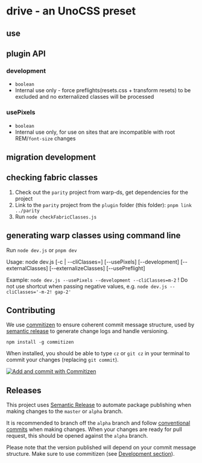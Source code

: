 # drive - an UnoCSS preset

## use

## plugin API

### development

- `boolean`
- Internal use only - force preflights(resets.css + transform resets) to be excluded and no externalized classes will be processed

### usePixels

- `boolean`
- Internal use only, for use on sites that are incompatible with root REM/`font-size` changes

## migration development

## checking fabric classes

1. Check out the `parity` project from warp-ds, get dependencies for the project
2. Link to the `parity` project from the `plugin` folder (this folder): `pnpm link ../parity`
3. Run `node checkFabricClasses.js`

## generating warp classes using command line

Run `node dev.js` or `pnpm dev`

Usage: node dev.js [-c <string> | --cliClasses=<string>] [--usePixels] [--development] [--externalClasses] [--externalizeClasses] [--usePreflight]

Example: `node dev.js --usePixels --development --cliClasses=m-2`
! Do not use shortcut when passing negative values, e.g. `node dev.js --cliClasses='-m-2! gap-2'`

## Contributing

We use [commitizen](https://github.com/commitizen/cz-cli) to ensure coherent commit message structure, used by [semantic release](#releases) to generate change logs and handle versioning.

```
npm install -g commitizen
```

When installed, you should be able to type `cz` or `git cz` in your terminal to commit your changes (replacing
`git commit`).

[![Add and commit with Commitizen](https://github.com/commitizen/cz-cli/raw/master/meta/screenshots/add-commit.png)](https://github.com/commitizen/cz-cli/raw/master/meta/screenshots/add-commit.png)


## Releases

This project uses [Semantic Release](https://github.com/semantic-release/semantic-release) to automate package
publishing when making changes to the `master` or `alpha` branch.

It is recommended to branch off the `alpha` branch and follow
[conventional commits](https://www.conventionalcommits.org/en/v1.0.0/#summary) when making changes. When your
changes are ready for pull request, this should be opened against the `alpha` branch.

Please note that the version published will depend on your commit message structure. Make sure to use commitizen (see [Development section](#Contributing)).